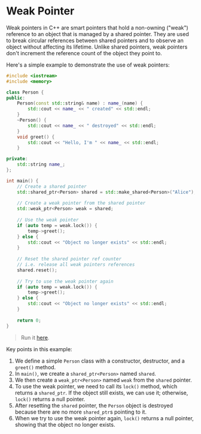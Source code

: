 # Weak Pointer

Weak pointers in C++ are smart pointers that hold a non-owning ("weak") reference to an object that is managed by a shared pointer. They are used to break circular references between shared pointers and to observe an object without affecting its lifetime. Unlike shared pointers, weak pointers don't increment the reference count of the object they point to.

Here's a simple example to demonstrate the use of weak pointers:

```cpp
#include <iostream>
#include <memory>

class Person {
public:
    Person(const std::string& name) : name_(name) {
        std::cout << name_ << " created" << std::endl;
    }
    ~Person() {
        std::cout << name_ << " destroyed" << std::endl;
    }
    void greet() {
        std::cout << "Hello, I'm " << name_ << std::endl;
    }

private:
    std::string name_;
};

int main() {
    // Create a shared pointer
    std::shared_ptr<Person> shared = std::make_shared<Person>("Alice");
    
    // Create a weak pointer from the shared pointer
    std::weak_ptr<Person> weak = shared;
    
    // Use the weak pointer
    if (auto temp = weak.lock()) {
        temp->greet();
    } else {
        std::cout << "Object no longer exists" << std::endl;
    }
    
    // Reset the shared pointer ref counter
    // i.e. release all weak pointers references
    shared.reset();
    
    // Try to use the weak pointer again
    if (auto temp = weak.lock()) {
        temp->greet();
    } else {
        std::cout << "Object no longer exists" << std::endl;
    }
    
    return 0;
}
```

> Run it [here](https://onecompiler.com/cpp/42n8tg7nb).

Key points in this example:

1. We define a simple `Person` class with a constructor, destructor, and a `greet()` method.
2. In `main()`, we create a `shared_ptr<Person>` named `shared`.
3. We then create a `weak_ptr<Person>` named `weak` from the `shared` pointer.
4. To use the weak pointer, we need to call its `lock()` method, which returns a `shared_ptr`. If the object still exists, we can use it; otherwise, `lock()` returns a null pointer.
5. After resetting the `shared` pointer, the `Person` object is destroyed because there are no more `shared_ptr`s pointing to it.
6. When we try to use the weak pointer again, `lock()` returns a null pointer, showing that the object no longer exists.
